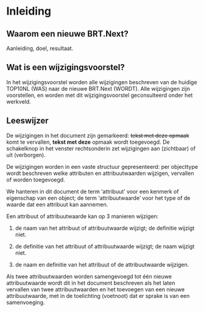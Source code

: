 Inleiding
=========

Waarom een nieuwe BRT.Next?
---------------------------

Aanleiding, doel, resultaat.

Wat is een wijzigingsvoorstel?
------------------------------

In het wijzigingsvoorstel worden alle wijzigingen beschreven van de huidige
TOP10NL (WAS) naar de nieuwe BRT.Next (WORDT). Alle wijzigingen zijn
voorstellen, en worden met dit wijzigingsvoorstel geconsulteerd onder het
werkveld.

Leeswijzer
----------

De wijzigingen in het document zijn gemarkeerd: ~~tekst met deze opmaak~~
komt te vervallen, **tekst met deze** opmaak wordt toegevoegd. De schakelknop in
het venster rechtsonderin zet wijzigingen aan (zichtbaar) of uit (verborgen).

De wijzigingen worden in een vaste structuur gepresenteerd: per objecttype wordt
beschreven welke attributen en attribuutwaarden wijzigen, vervallen of worden
toegevoegd.

We hanteren in dit document de term ‘attribuut’ voor een kenmerk of eigenschap
van een object; de term ‘attribuutwaarde’ voor het type of de waarde dat een
attribuut kan aannemen.

Een attribuut of attribuutwaarde kan op 3 manieren wijzigen:

1.  de naam van het attribuut of attribuutwaarde wijzigt; de definitie wijzigt
    niet.

2.  de definitie van het attribuut of attribuutwaarde wijzigt; de naam wijzigt
    niet.

3.  de naam en definitie van het attribuut of de attribuutwaarde wijzigen.

Als twee attribuutwaarden worden samengevoegd tot één nieuwe attribuutwaarde
wordt dit in het document beschreven als het laten vervallen van twee
attribuutwaarden en het toevoegen van een nieuwe attribuutwaarde, met in de
toelichting (voetnoot) dat er sprake is van een samenvoeging.

